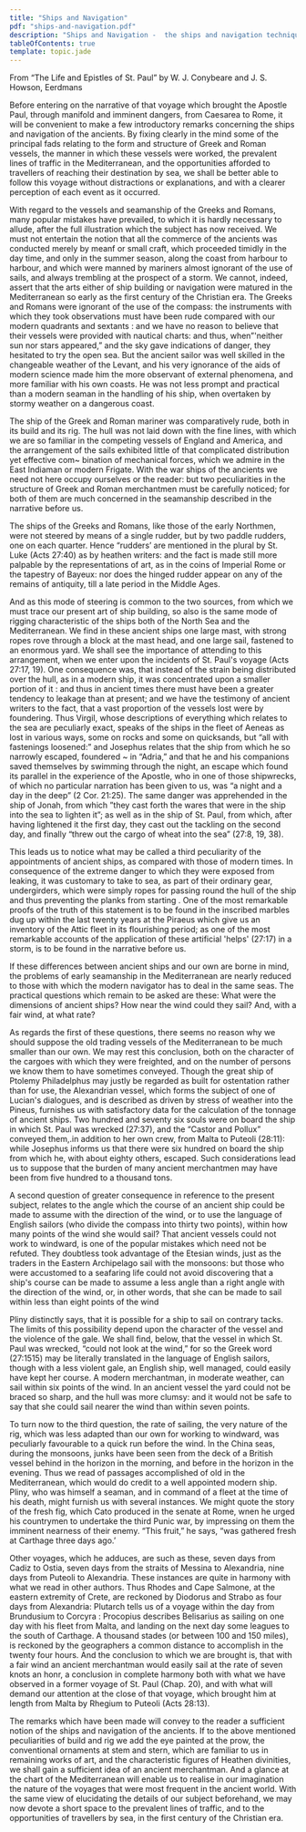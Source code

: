 ```yaml
---
title: "Ships and Navigation"
pdf: "ships-and-navigation.pdf"
description: "Ships and Navigation -  the ships and navigation techniques of ancient times, especially relating to the voyages of Paul."
tableOfContents: true
template: topic.jade
---
```


From “The Life and Epistles of St. Paul” by W. J. Conybeare and J. S. Howson, Eerdmans   

Before entering on the narrative of that voyage  which brought the Apostle Paul, through manifold and imminent dangers, from Caesarea to Rome, it will be convenient to make a few introductory remarks concerning the ships and navigation of the ancients. By fixing clearly in the mind some of the principal fads relating to the form and structure of Greek and Roman vessels, the manner in which these vessels were worked, the prevalent lines of traffic in the Mediterranean, and the opportunities afforded to travellers of reaching their destination by sea, we shall be better able to follow this voyage without distractions or explanations, and with a clearer perception of each event as it occurred.

With regard to the vessels and seamanship of the Greeks and Romans, many popular mistakes have prevailed, to which it is hardly necessary to allude, after the full illustration which the subject has now received. We must not entertain the notion that all the commerce of the ancients was conducted merely by meanf or small craft, which proceeded timidly in the day time, and only in the summer season, along the coast from harbour to harbour, and which were manned by mariners almost ignorant of the use of sails, and always trembling at the prospect of a storm. We cannot, indeed, assert that the arts either of ship building or navigation were matured in the Mediterranean so early as the first century of the Christian era. The Greeks and Romans were ignorant of the use of the compass: the instruments with which they took observations must have been rude compared with our modern quadrants and sextants  : and we have no reason to believe that their vessels were provided with nautical charts: and thus, when”'neither sun nor stars appeared,” and the sky gave indications of danger, they hesitated to try the open sea. But the ancient sailor was well skilled in the changeable weather of the Levant, and his very ignorance of the aids of modern science made him the more observant of external phenomena, and more familiar with his own coasts. He was not less prompt and practical than a modern seaman in the handling of his ship, when overtaken by stormy weather on a dangerous coast.

The ship of the Greek and Roman mariner was comparatively rude, both in its build and its rig. The hull was not laid down with the fine lines, with which we are so familiar in the competing vessels of England and America, and the arrangement of the sails exhibited little of that complicated distribution yet effective com~ bination of mechanical forces, which we admire in the East Indiaman or modern Frigate. With the war ships of the ancients we need not here occupy ourselves or the reader: but two peculiarities in the structure of Greek and Roman merchantmen must be carefully noticed; for both of them are much concerned in the seamanship described in the narrative before us.

The ships of the Greeks and Romans, like those of the early Northmen, were not steered by means of a single rudder, but by two paddle rudders, one on each quarter. Hence “rudders’ are mentioned in the plural by St. Luke (Acts 27:40) as by heathen writers: and the fact is made still more palpable by the representations of art, as in the coins of Imperial Rome or the tapestry of Bayeux: nor does the hinged rudder appear on any of the remains of antiquity, till a late period in the Middle Ages.

And as this mode of steering is common to the two sources, from which we must trace our present art of ship building, so also is the same mode of rigging characteristic of the ships both of the North Sea and the Mediterranean. We find in these ancient ships one large mast, with strong ropes rove through a block at the mast head, and one large sail, fastened to an enormous yard. We shall see the importance of attending to this arrangement, when we enter upon the incidents of St. Paul's voyage (Acts 27:17, 19). One consequence was, that instead of the strain being distributed over the hull, as in a modern ship, it was concentrated upon a smaller portion of it : and thus in ancient times there must have been a greater tendency to leakage than at present; and we have the testimony of ancient writers to the fact, that a vast proportion of the vessels lost were by foundering. Thus Virgil, whose descriptions of everything which relates to the sea are peculiarly exact, speaks of the ships in the fleet of Aeneas as lost in various ways, some on rocks and some on quicksands, but “all with fastenings loosened:” and Josephus relates that the ship from which he so narrowly escaped, foundered ~ in “Adria,” and that he and his companions saved themselves by swimming through the night,  an escape which found its parallel in the experience of the Apostle, who in one of those shipwrecks, of which no particular narration has been given to us, was “a night and a day in the deep” (2 Cor. 21:25). The same danger was apprehended in the ship of Jonah, from which ”they cast forth the wares that were in the ship into the sea to lighten it”; as well as in the ship of St. Paul, from which, after having lightened it the first day, they cast out the tackling on the second day, and finally “threw out the cargo of wheat into the sea” (27:8, 19, 38).

This leads us to notice what may be called a third peculiarity of the appointments of ancient ships, as compared with those of modern times. In consequence of the extreme danger to which they were exposed from leaking, it was customary to take to sea, as part of their ordinary gear, undergirders, which were simply ropes for passing round the hull of the ship and thus preventing the planks from starting  . One of the most remarkable proofs of the truth of this statement is to be found in the inscribed marbles dug up within the last twenty years at the Piraeus which give us an inventory of the Attic fleet in its flourishing period; as one of the most remarkable accounts of the application of these artificial 'helps' (27:17) in a storm, is to be found in the narrative before us.

If these differences between ancient ships and our own are borne in mind, the problems of early seamanship in the Mediterranean are nearly reduced to those with which the modern navigator has to deal in the same seas. The practical questions which remain to be asked are these: What were the dimensions of ancient ships? How near the wind could they sail? And, with a fair wind, at what rate?

As regards the first of these questions, there seems no reason why we should suppose the old trading vessels of the Mediterranean to be much smaller than our own. We may rest this conclusion, both on the character of the cargoes with which they were freighted, and on the number of persons we know them to have sometimes conveyed. Though the great ship of Ptolemy Philadelphus may justly be regarded as built for ostentation rather than for use, the Alexandrian vessel, which forms the subject of one of Lucian's dialogues, and is described as driven by stress of weather into the Pineus, furnishes us with satisfactory data for the calculation of the tonnage of ancient ships. Two hundred and seventy six souls were on board the ship in which St. Paul was wrecked (27:37), and the “Castor and Pollux” conveyed them,.in addition to her own crew, from Malta to Puteoli (28:11): while Josephus informs us that there were six hundred on board the ship from which he, with about eighty others, escaped. Such considerations lead us to suppose that the burden of many ancient merchantmen may have been from five hundred to a thousand tons.  

A second question of greater consequence in reference to the present subject, relates to the angle which the course of an ancient ship could be made to assume with the direction of the wind, or to use the language of English sailors (who divide the compass into thirty two points), within how many points of the wind she would sail? That ancient vessels could not work to windward, is one of the popular mistakes which need not be refuted. They doubtless took advantage of the Etesian winds, just as the traders in the Eastern Archipelago sail with the monsoons: but those who were accustomed to a seafaring life could not avoid discovering that a ship's course can be made to assume a less angle than a right angle with the direction of the wind, or, in other words, that she can be made to sail within less than eight points of the wind

Pliny distinctly says, that it is possible for a ship to sail on contrary tacks. The limits of this possibility depend upon the character of the vessel and the violence of the gale. We shall find, below, that the vessel in which St. Paul was wrecked, “could not look at the wind,” for so the Greek word (27:1515) may be literally translated in the language of English sailors, though with a less violent gale, an English ship, well managed, could easily have kept her course. A modern merchantman, in moderate weather, can sail within six points of the wind. In an ancient vessel the yard could not be braced so sharp, and the hull was more clumsy: and it would not be safe to say that she could sail nearer the wind than within seven points.

To turn now to the third question, the rate of sailing, the very nature of the rig, which was less adapted than our own for working to windward, was peculiarly favourable to a quick run before the wind. In the China seas, during the monsoons, junks have been seen from the deck of a British vessel behind in the horizon in the morning, and before in the horizon in the evening. Thus we read of passages accomplished of old in the Mediterranean, which would do credit to a well appointed modern ship. Pliny, who was himself a seaman, and in command of a fleet at the time of his death, might furnish us with several instances. We might quote the story of the fresh fig, which Cato produced in the senate at Rome, wnen he urged his countrymen to undertake the third Punic war, by impressing on them the imminent nearness of their enemy. “This fruit,” he says, “was gathered fresh at Carthage three days ago.’ 

Other voyages, which he adduces, are such as these, seven days from Cadiz to Ostia, seven days from the straits of Messina to Alexandria, nine days from Puteoli to Alexandria. These instances are quite in harmony with what we read in other authors. Thus Rhodes and Cape Salmone, at the eastern extremity of Crete, are reckoned by Diodorus and Strabo as four days from Alexandria: Plutarch tells us of a voyage within the day from Brundusium to Corcyra : Procopius describes Belisarius as sailing on one day with his fleet from Malta, and landing on the next day some leagues to the south of Carthage. A thousand stades (or between 100 and 150 miles), is reckoned by the geographers a common distance to accomplish in the twenty four hours. And the conclusion to which we are brought is, that with a fair wind an ancient merchantman would easily sail at the rate of seven knots an honr, a conclusion in complete harmony both with what we have observed in a former voyage of St. Paul (Chap. 20), and with what will demand our attention at the close of that voyage, which brought him at length from Malta by Rhegium to Puteoli (Acts 28:13).

The remarks which have been made will convey to the reader a sufficient notion of the ships and navigation of the ancients. If to the above mentioned peculiarities of build and rig we add the eye painted at the prow, the conventional ornaments at stem and stern, which are familiar to us in remaining works of art, and the characteristic figures of Heathen divinities, we shall gain a sufficient idea of an ancient merchantman. And a glance at the chart of the Mediterranean will enable us to realise in our imagination the nature of the voyages that were most frequent in the ancient world. With the same view of elucidating the details of our subject beforehand, we may now devote a short space to the prevalent lines of traffic, and to the opportunities of travellers by sea, in the first century of the Christian era.

